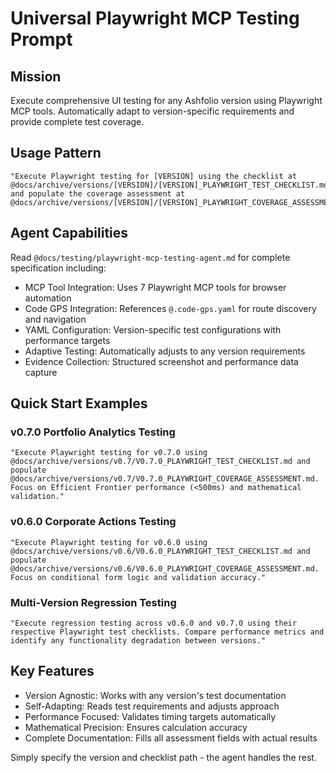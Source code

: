 # Universal Playwright MCP Testing Prompt

## Mission

Execute comprehensive UI testing for any Ashfolio version using Playwright MCP tools. Automatically adapt to version-specific requirements and provide complete test coverage.

## Usage Pattern

```
"Execute Playwright testing for [VERSION] using the checklist at @docs/archive/versions/[VERSION]/[VERSION]_PLAYWRIGHT_TEST_CHECKLIST.md and populate the coverage assessment at @docs/archive/versions/[VERSION]/[VERSION]_PLAYWRIGHT_COVERAGE_ASSESSMENT.md"
```

## Agent Capabilities

Read `@docs/testing/playwright-mcp-testing-agent.md` for complete specification including:

- MCP Tool Integration: Uses 7 Playwright MCP tools for browser automation
- Code GPS Integration: References `@.code-gps.yaml` for route discovery and navigation
- YAML Configuration: Version-specific test configurations with performance targets
- Adaptive Testing: Automatically adjusts to any version requirements
- Evidence Collection: Structured screenshot and performance data capture

## Quick Start Examples

### v0.7.0 Portfolio Analytics Testing

```
"Execute Playwright testing for v0.7.0 using @docs/archive/versions/v0.7/V0.7.0_PLAYWRIGHT_TEST_CHECKLIST.md and populate @docs/archive/versions/v0.7/V0.7.0_PLAYWRIGHT_COVERAGE_ASSESSMENT.md. Focus on Efficient Frontier performance (<500ms) and mathematical validation."
```

### v0.6.0 Corporate Actions Testing

```
"Execute Playwright testing for v0.6.0 using @docs/archive/versions/v0.6/V0.6.0_PLAYWRIGHT_TEST_CHECKLIST.md and populate @docs/archive/versions/v0.6/V0.6.0_PLAYWRIGHT_COVERAGE_ASSESSMENT.md. Focus on conditional form logic and validation accuracy."
```

### Multi-Version Regression Testing

```
"Execute regression testing across v0.6.0 and v0.7.0 using their respective Playwright test checklists. Compare performance metrics and identify any functionality degradation between versions."
```

## Key Features

- Version Agnostic: Works with any version's test documentation
- Self-Adapting: Reads test requirements and adjusts approach
- Performance Focused: Validates timing targets automatically
- Mathematical Precision: Ensures calculation accuracy
- Complete Documentation: Fills all assessment fields with actual results

Simply specify the version and checklist path - the agent handles the rest.
